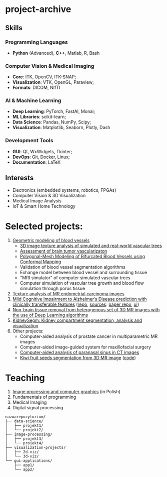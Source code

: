 # project-archive

## Skills
### Programming Languages
- **Python** (Advanced), **C++**, Matlab, R, Bash

### Computer Vision & Medical Imaging
- **Core**: ITK, OpenCV, ITK-SNAP;
- **Visualization**: VTK, OpenGL, Paraview;
-   **Formats**: DICOM, NIfTI

### AI & Machine Learning
- **Deep Learning**: PyTorch, FastAI, Monai;
- **ML Libraries**: scikit-learn;
- **Data Science**: Pandas, NumPy, Scipy;
- **Visualization**: Matplotlib, Seaborn, Plotly, Dash

### Development Tools
- **GUI**: Qt, WxWidgets, Tkinter;
- **DevOps**: Git, Docker, Linux;
- **Documentation**: LaTeX

## Interests
- Electronics (embedded systems, robotics, FPGAs)
- Computer Vision & 3D Visualization
- Medical Image Analysis
- IoT & Smart Home Technology


# Selected projects:
1. [Geometric modeling of blood vessels](https://github.com/marekkoc/blood-vessels-modeling)
   - [3D image texture analysis of simulated and real-world vascular trees](https://github.com/marekkoc/vascular-tree-3D-texture-analysis)
   - [Assessment of brain tumor vascularizaton](https://github.com/marekkoc/brain-tumor-vascularization/tree/main)
   - [Polygonal-Mesh Modeling of Bifurcated Blood Vessels using Conformal Mapping](https://github.com/marekkoc/VesselMesh3D-Conformal/tree/main)
   - Validation of blood vessel segmentation algorithms
   - Exhange model between blood vessel and surrounding tissue
   - "MRI simulator" of computer simulated vascular trees
   - Computer simulation of vascular tree growth and blood flow simulation through porus tissue
1. [Texture analysis of MR endometrial carcinoma images](https://github.com/marekkoc/EndoMR-TextureAnalysis/tree/main)
1. [Mild Cognitive Impairment to Alzheimer’s Disease prediction with clinically transferable features](https://github.com/marekkoc/MCI-to-AD-Conversion-Predictors) ([repo](https://github.com/MMIV-ML/MCI-subgroups), [sources](https://github.com/MMIV-ML/MCI-subgroups/tree/master/src). [paper repo](https://github.com/marekkoc/Vik_et_al_FAQ-predictor-of-AD_paper-source-code), [ui](https://github.com/marekkoc/uib-helse-bergen/blob/main/pdfs/misclassified_subjects.png))
1. [Non-brain tissue removal from heterogenous set of 3D MR images with the use of Deep Learning algorithms](https://github.com/marekkoc/2d-3d-unet-skullstripping)
1. [KidneySegm: Kidney compartment segmentation, analysis and visualization](https://github.com/MMIV-ML/KidneySegm)
1. Other projects:
    - Computer-aided analysis of prostate cancer in multiparametric MR images
    - Computer-aided image-guided system for maxillofacial surgery
    - [Computer-aided analysis of paranasal sinus in CT images](https://github.com/marekkoc/paranasal-sinus-analysis-in-ct)
    - [Kiwi fruit seeds segmentation from 3D MR image](https://github.com/marekkoc/Kiwi2021/) ([code](https://github.com/marekkoc/Kiwi2021/blob/main/kiwi-segm1.ipynb))


# Teaching
1. [Image processing and computer graphics](https://github.com/marekkoc/2016-2017_POiGK) (in Polish)
1. Fundamentals of programming
1. Medical Imaging
1. Digital signal processing

```
nazwarepozytorium/
├── data-science/
│   ├── projekt1/
│   └── projekt2/
├── image-processing/
│   ├── projekt3/
│   └── projekt4/
├── visualization-projects/
│   ├── 2d-viz/
│   └── 3d-viz/
└── gui-applications/
    ├── app1/
    └── app2/
```
